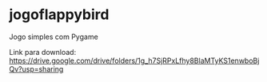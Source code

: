 # jogoflappybird
Jogo simples com Pygame

Link para download: https://drive.google.com/drive/folders/1g_h7SjRPxLfhy8BlaMTyKS1enwboBjQv?usp=sharing

